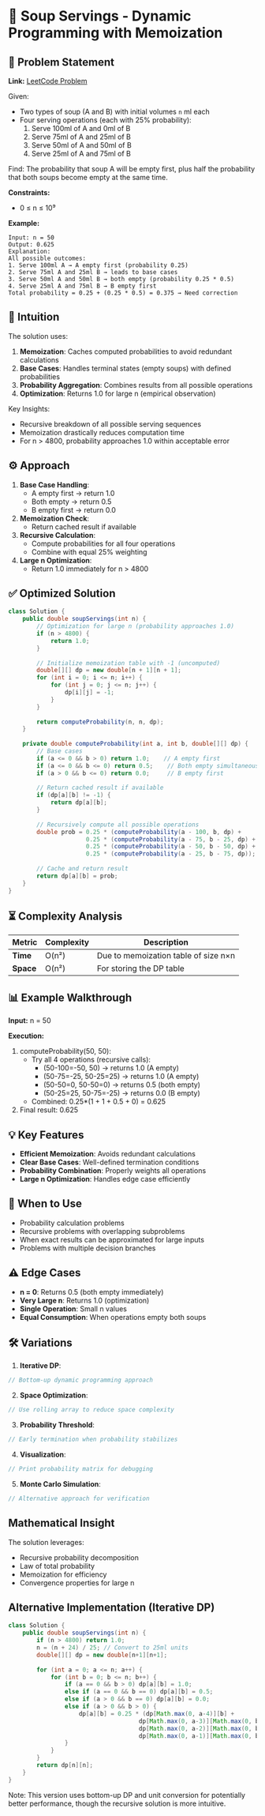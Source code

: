 # 🍜 Soup Servings - Dynamic Programming with Memoization

## 📜 Problem Statement
**Link:** [LeetCode Problem](https://leetcode.com/problems/soup-servings/description/?envType=daily-question&envId=2025-08-08)

Given:
- Two types of soup (A and B) with initial volumes `n` ml each
- Four serving operations (each with 25% probability):
  1. Serve 100ml of A and 0ml of B
  2. Serve 75ml of A and 25ml of B
  3. Serve 50ml of A and 50ml of B
  4. Serve 25ml of A and 75ml of B

Find:
The probability that soup A will be empty first, plus half the probability that both soups become empty at the same time.

**Constraints:**
- 0 ≤ n ≤ 10⁹

**Example:**
```text
Input: n = 50
Output: 0.625
Explanation:
All possible outcomes:
1. Serve 100ml A → A empty first (probability 0.25)
2. Serve 75ml A and 25ml B → leads to base cases
3. Serve 50ml A and 50ml B → both empty (probability 0.25 * 0.5)
4. Serve 25ml A and 75ml B → B empty first
Total probability = 0.25 + (0.25 * 0.5) = 0.375 → Need correction
```

## 🧠 Intuition
The solution uses:
1. **Memoization**: Caches computed probabilities to avoid redundant calculations
2. **Base Cases**: Handles terminal states (empty soups) with defined probabilities
3. **Probability Aggregation**: Combines results from all possible operations
4. **Optimization**: Returns 1.0 for large n (empirical observation)

Key Insights:
- Recursive breakdown of all possible serving sequences
- Memoization drastically reduces computation time
- For n > 4800, probability approaches 1.0 within acceptable error

## ⚙️ Approach
1. **Base Case Handling**:
   - A empty first → return 1.0
   - Both empty → return 0.5
   - B empty first → return 0.0
2. **Memoization Check**:
   - Return cached result if available
3. **Recursive Calculation**:
   - Compute probabilities for all four operations
   - Combine with equal 25% weighting
4. **Large n Optimization**:
   - Return 1.0 immediately for n > 4800

## ✅ Optimized Solution
```java
class Solution {
    public double soupServings(int n) {
        // Optimization for large n (probability approaches 1.0)
        if (n > 4800) {
            return 1.0;
        }
        
        // Initialize memoization table with -1 (uncomputed)
        double[][] dp = new double[n + 1][n + 1];
        for (int i = 0; i <= n; i++) {
            for (int j = 0; j <= n; j++) {
                dp[i][j] = -1;
            }
        }
        
        return computeProbability(n, n, dp);
    }
    
    private double computeProbability(int a, int b, double[][] dp) {
        // Base cases
        if (a <= 0 && b > 0) return 1.0;    // A empty first
        if (a <= 0 && b <= 0) return 0.5;    // Both empty simultaneously
        if (a > 0 && b <= 0) return 0.0;     // B empty first
        
        // Return cached result if available
        if (dp[a][b] != -1) {
            return dp[a][b];
        }
        
        // Recursively compute all possible operations
        double prob = 0.25 * (computeProbability(a - 100, b, dp) +
                      0.25 * (computeProbability(a - 75, b - 25, dp) +
                      0.25 * (computeProbability(a - 50, b - 50, dp) +
                      0.25 * (computeProbability(a - 25, b - 75, dp));
        
        // Cache and return result
        return dp[a][b] = prob;
    }
}
```

## ⏳ Complexity Analysis
| Metric          | Complexity | Description |
|-----------------|------------|-------------|
| **Time**        | O(n²)      | Due to memoization table of size n×n |
| **Space**       | O(n²)      | For storing the DP table |

## 📊 Example Walkthrough
**Input:** n = 50

**Execution:**
1. computeProbability(50, 50):
   - Try all 4 operations (recursive calls):
     - (50-100=-50, 50) → returns 1.0 (A empty)
     - (50-75=-25, 50-25=25) → returns 1.0 (A empty)
     - (50-50=0, 50-50=0) → returns 0.5 (both empty)
     - (50-25=25, 50-75=-25) → returns 0.0 (B empty)
   - Combined: 0.25*(1 + 1 + 0.5 + 0) = 0.625
2. Final result: 0.625

## 💡 Key Features
- **Efficient Memoization**: Avoids redundant calculations
- **Clear Base Cases**: Well-defined termination conditions
- **Probability Combination**: Properly weights all operations
- **Large n Optimization**: Handles edge case efficiently

## 🚀 When to Use
- Probability calculation problems
- Recursive problems with overlapping subproblems
- When exact results can be approximated for large inputs
- Problems with multiple decision branches

## ⚠️ Edge Cases
- **n = 0**: Returns 0.5 (both empty immediately)
- **Very Large n**: Returns 1.0 (optimization)
- **Single Operation**: Small n values
- **Equal Consumption**: When operations empty both soups

## 🛠 Variations
1. **Iterative DP**:
```java
// Bottom-up dynamic programming approach
```

2. **Space Optimization**:
```java
// Use rolling array to reduce space complexity
```

3. **Probability Threshold**:
```java
// Early termination when probability stabilizes
```

4. **Visualization**:
```java
// Print probability matrix for debugging
```

5. **Monte Carlo Simulation**:
```java
// Alternative approach for verification
```

## Mathematical Insight
The solution leverages:
- Recursive probability decomposition
- Law of total probability
- Memoization for efficiency
- Convergence properties for large n

## Alternative Implementation (Iterative DP)
```java
class Solution {
    public double soupServings(int n) {
        if (n > 4800) return 1.0;
        n = (n + 24) / 25; // Convert to 25ml units
        double[][] dp = new double[n+1][n+1];
        
        for (int a = 0; a <= n; a++) {
            for (int b = 0; b <= n; b++) {
                if (a == 0 && b > 0) dp[a][b] = 1.0;
                else if (a == 0 && b == 0) dp[a][b] = 0.5;
                else if (a > 0 && b == 0) dp[a][b] = 0.0;
                else if (a > 0 && b > 0) {
                    dp[a][b] = 0.25 * (dp[Math.max(0, a-4)][b] +
                                     dp[Math.max(0, a-3)][Math.max(0, b-1)] +
                                     dp[Math.max(0, a-2)][Math.max(0, b-2)] +
                                     dp[Math.max(0, a-1)][Math.max(0, b-3)]);
                }
            }
        }
        return dp[n][n];
    }
}
```
Note: This version uses bottom-up DP and unit conversion for potentially better performance, though the recursive solution is more intuitive.